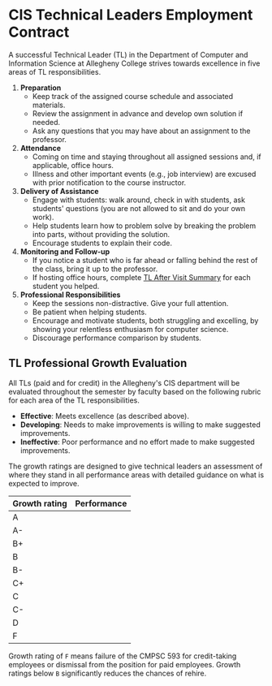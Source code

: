 # CIS Technical Leaders Employment Contract

A successful Technical Leader (TL) in the Department of Computer and Information Science at Allegheny College strives towards excellence in five areas of TL responsibilities.

1. __Preparation__
   - Keep track of the assigned course schedule and associated materials.
   - Review the assignment in advance and develop own solution if needed.
   - Ask any questions that you may have about an assignment to the professor.
2. __Attendance__
   - Coming on time and staying throughout all assigned sessions and, if applicable, office hours.
   - Illness and other important events (e.g., job interview) are excused with prior notification to the course instructor.
3. __Delivery of Assistance__
   - Engage with students: walk around, check in with students, ask students' questions (you are not allowed to sit and do your own work).
   - Help students learn how to problem solve by breaking the problem into parts, without providing the solution.
   - Encourage students to explain their code.
4. __Monitoring and Follow-up__
   - If you notice a student who is far ahead or falling behind the rest of the class, bring it up to the professor.
   - If hosting office hours, complete [TL After Visit Summary](https://forms.gle/ffbXzvQ439BcWrSHA) for each student you helped. 
5. __Professional Responsibilities__
   - Keep the sessions non-distractive. Give your full attention.
   - Be patient when helping students.
   - Encourage and motivate students, both struggling and excelling, by showing your relentless enthusiasm for computer science.
   - Discourage performance comparison by students.

## TL Professional Growth Evaluation

All TLs (paid and for credit) in the Allegheny's CIS department will be evaluated throughout the semester by faculty based on the following rubric for each area of the TL responsibilities. 

- __Effective__: Meets excellence (as described above).
- __Developing__: Needs to make improvements is willing to make suggested improvements.
- __Ineffective__: Poor performance and no effort made to make suggested improvements.

The growth ratings are designed to give technical leaders an assessment of where they stand in all performance areas with detailed guidance on what is expected to improve.

|Growth rating |Performance|
|--------------|------------|
|A             |  |
|A-            | |
|B+            |  |
|B             |   |
|B-            | |
|C+            |                | 
|C             |                |  
|C-            |                | 
|D             |                |
|F             |                |

Growth rating of `F` means failure of the CMPSC 593 for credit-taking employees or dismissal from the position for paid employees. Growth ratings below `B` significantly reduces the chances of rehire.


